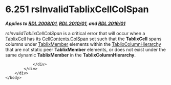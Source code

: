 <html dir="LTR" xmlns:mshelp="http://msdn.microsoft.com/mshelp" xmlns:ddue="http://ddue.schemas.microsoft.com/authoring/2003/5" xmlns:xlink="http://www.w3.org/1999/xlink" xmlns:tool="http://www.microsoft.com/tooltip">
    <head>
        <meta http-equiv="Content-Type" content="text/html; CHARSET=utf-8"></meta>
        <meta name="save" content="history"></meta>
        <title>6.251 rsInvalidTablixCellColSpan</title>
        <xml>
            <mshelp:toctitle title="6.251 rsInvalidTablixCellColSpan"></mshelp:toctitle>
            <mshelp:rltitle title="[MS-RDL]: rsInvalidTablixCellColSpan"></mshelp:rltitle>
            <mshelp:keyword index="A" term="76cdfdf3-61d9-4279-8d6f-6621ea4c7a12"></mshelp:keyword>
            <mshelp:attr name="DCSext.ContentType" value="open specification"></mshelp:attr>
            <mshelp:attr name="AssetID" value="76cdfdf3-61d9-4279-8d6f-6621ea4c7a12"></mshelp:attr>
            <mshelp:attr name="TopicType" value="kbRef"></mshelp:attr>
            <mshelp:attr name="DCSext.Title" value="[MS-RDL]: rsInvalidTablixCellColSpan" />
        </xml>
    </head>
    <body>
        <div id="header">
            <h1 class="heading">6.251 rsInvalidTablixCellColSpan</h1>
        </div>
        <div id="mainSection">
            <div id="mainBody">
                <div id="allHistory" class="saveHistory"></div>
                <div id="sectionSection0" class="section" name="collapseableSection">
                    

<p><b><i>Applies to </i></b><a href="1e855f94-4617-47e4-b89e-0856c6cb420f.md"><b><i>RDL 2008/01</i></b></a><b><i>,
</i></b><a href="3428e690-a348-4ec7-8a6a-8efb42d2cdee.md"><b><i>RDL 2010/01</i></b></a><b><i>,
and </i></b><a href="52ce3983-2bfc-4e72-9359-42aaf5fe4509.md"><b><i>RDL 2016/01</i></b></a></p>

<p><i>rsInvalidTablixCellColSpan</i> is a critical error that
will occur when a <a href="33258f80-fa42-4baf-abd5-ded34ffbbc61.md">TablixCell</a>
has its <a href="3ffb0387-2dd7-4b21-b36d-6df8fd0a0887.md">CellContents.ColSpan</a>
set such that the <b>TablixCell</b> spans columns under <a href="1d8a9691-b173-4e24-9ea9-1f486bc824fd.md">TablixMember</a> elements
within the <a href="4f5c9261-6652-41b2-81cc-3f6423ce0dbb.md">TablixColumnHierarchy</a>
that are not static peer <b>TablixMember</b> elements, or does not exist under
the same dynamic <b>TablixMember</b> in the <b>TablixColumnHierarchy</b>.</p>


                </div>
            </div>
        </div>
    </body>
</html>